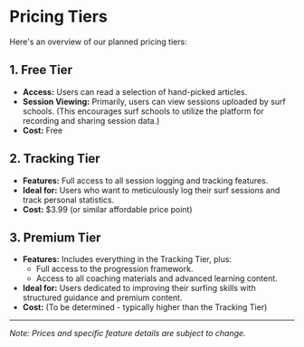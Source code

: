 # Pricing Tiers

Here's an overview of our planned pricing tiers:

## 1. Free Tier

*   **Access:** Users can read a selection of hand-picked articles.
*   **Session Viewing:** Primarily, users can view sessions uploaded by surf schools. (This encourages surf schools to utilize the platform for recording and sharing session data.)
*   **Cost:** Free

## 2. Tracking Tier

*   **Features:** Full access to all session logging and tracking features.
*   **Ideal for:** Users who want to meticulously log their surf sessions and track personal statistics.
*   **Cost:** \$3.99 (or similar affordable price point)

## 3. Premium Tier

*   **Features:** Includes everything in the Tracking Tier, plus:
    *   Full access to the progression framework.
    *   Access to all coaching materials and advanced learning content.
*   **Ideal for:** Users dedicated to improving their surfing skills with structured guidance and premium content.
*   **Cost:** (To be determined - typically higher than the Tracking Tier)

---

*Note: Prices and specific feature details are subject to change.*
